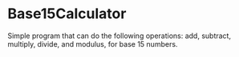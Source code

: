 # Base15Calculator
Simple program that can do the following operations: add, subtract, multiply, divide, and modulus, for base 15 numbers.
